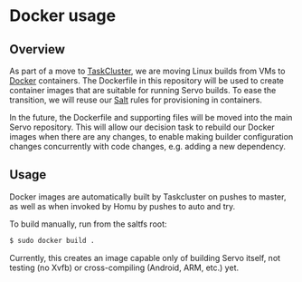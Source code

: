 # Docker usage

## Overview

As part of a move to [TaskCluster](https://docs.taskcluster.net/),
we are moving Linux builds from VMs
to [Docker](https://www.docker.com/) containers.
The Dockerfile in this repository will be used to create container images
that are suitable for running Servo builds.
To ease the transition, we will reuse our [Salt](https://saltstack.com/)
rules for provisioning in containers.

In the future, the Dockerfile and supporting files will be moved into the main
Servo repository.
This will allow our decision task to rebuild our Docker
images when there are any changes,
to enable making builder configuration changes concurrently with code changes,
e.g. adding a new dependency.

## Usage

Docker images are automatically built by Taskcluster on pushes to master,
as well as when invoked by Homu by pushes to auto and try.

To build manually, run from the saltfs root:
```sh
$ sudo docker build .
```

Currently, this creates an image capable only of building Servo itself,
not testing (no Xvfb) or cross-compiling (Android, ARM, etc.) yet.
